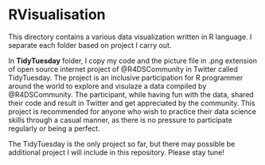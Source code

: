 # RVisualisation

This directory contains a various data visualization written in R language. I separate each folder based on project I carry out.

In **TidyTuesday** folder, I copy my code and the picture file in .png extension of open source internet project of @R4DSCommunity  in Twitter called TidyTuesday. The project is an inclusive participation for R programmer around the world to explore and visulaze a data compiled by @R4DSCommunity. The participant, while having fun with the data, shared their code and result in Twitter and get appreciated by the community. This project is recommended for anyone who wish to practice their data science skills through a casual manner, as there is no pressure to participate regularly or being a perfect.

The TidyTuesday is the only project so far, but there may possible be additional project I will include in this repository. Please stay tune!

